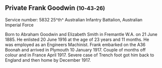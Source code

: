 ## Private Frank Goodwin <small>(10‑43‑26)</small>

Service number: 5832 25^th^ Australian Infantry Battalion, Australian Imperial Force

Born to Abraham Goodwin and Elizabeth Smith in Fremantle W.A. on 21 June 1885. He enlisted 20 June 1916 at the age of 23 years and 11 months. He was employed as an Engineers Machinist. Frank embarked on the A36 Boonah and arrived in Plymouth 10 January 1917. Couple of months off colour and in France April 1917. Severe case of Trench foot got him back to England and then home by December 1917.
